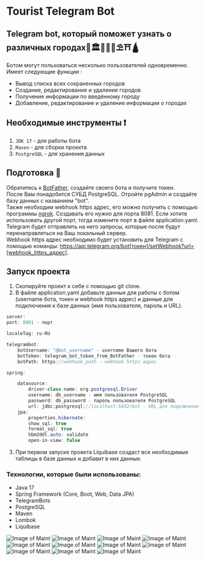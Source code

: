 # Tourist Telegram Bot
 
## Telegram bot,  который поможет узнать о различных городах🕌🏛🕍⛪🌴⛱⛩🛕  
Ботом могут пользоваться несколько пользователей одновременно.  
Имеет следующие функции :
- Вывод списка всех сохраненных городов
- Создание, редактирование и удаление городов
- Получение информации по введённому городу
- Добавление, редактирование и удаление информации о городах

## Необходимые инструменты ❗
1. `JDK 17` - для работы бота
2. `Maven` - для сборки проекта
3. `PostgreSQL` - для хранения данных

## Подготовка 🔨
Обратитесь к [BotFather](https://t.me/BotFather), создайте своего бота и получите токен.  
После Вам понадобится СУБД PostgreSQL. Отройте pgAdmin и создайте базу данных с названием "bot".  
Также необходим webhook https адрес, его можно получить с помощью программы [ngrok](https://ngrok.com/download). Создавать его нужно для порта 8081. Если хотите использовать другой порт, тогда измените порт в файле application.yaml.   
Telegram будет отправлять на него запросы, которые после будут перенаправляться на Ваш локальный сервер.  
Webhook https адрес необходимо будет установить для Telegram с помощью команды: https://api.telegram.org/bot[токен]/setWebhook?url=[webhook_https_адрес].
## Запуск проекта
1. Скопируйте проект к себе с помощью git clone.
2. В файле application.yaml добавьте данные для работы с ботом (username бота, токен и webhook https адрес) и данные для подключения к базе данных (имя пользователя, пароль и URL).
```java
server:
port: 8081 - порт

localeTag: ru-RU

telegrambot:
    botUsername: "@bot_username" - username Вашего бота
    botToken: telegram_bot_token_from_BotFather - токен бота
    botPath: https://webhook_path - webhook https адрес

spring:

    datasource:
        driver-class-name: org.postgresql.Driver
        username: db_username - имя пользователя PostgreSQL
        password: db_password - пароль пользователя PostgreSQL
        url: jdbc:postgresql://localhost:5432/bot - URL для подключения к базе даныых (добавьте порт и адрес, если у Вас другие)
    jpa:
        properties.hibernate:
        show_sql: true
        format_sql: true
        hbm2ddl.auto: validate
        open-in-view: false
```
3. При первом запуске проекта Liquibase создаст все необходимые таблицы в базе данных и добавит в них данные.
### **Технологии, которые были использованы**:
* Java 17
* Spring Framework (Core, Boot, Web, Data JPA)
* TelegramBots
* PostgreSQL
* Maven
* Lombok
* Liquibase

![Image of Maint](images/starting_page.png)
![Image of Maint](images/start_command.png)
![Image of Maint](images/all_cities.png)
![Image of Maint](images/add_city.png)
![Image of Maint](images/update_city.png)
![Image of Maint](images/delete_city.png)
![Image of Maint](images/get_information_about_city.png)
![Image of Maint](images/add_information_about_city.png)
![Image of Maint](images/update_information_about_city.png)
![Image of Maint](images/delete_information_about_city.png)
![Image of Maint](images/bot_profile.png)
